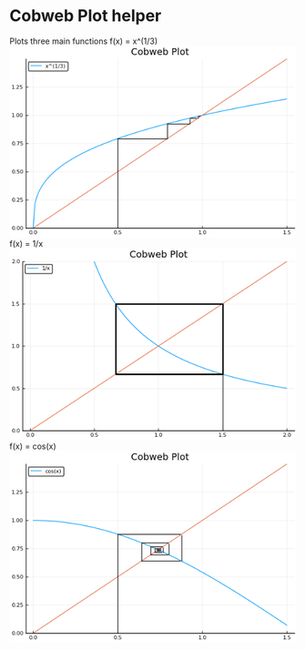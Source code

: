 # Cobweb Plot helper
Plots three main functions
f(x) = x^(1/3)
![f(x) = x^(1/3)](/cobweb1.png)
f(x) = 1/x
![f(x) = 1/x](/cobweb2.png)
f(x) = cos(x)
![f(x) = cos(x)](/cobweb3.png)
